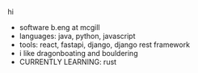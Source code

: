 hi
- software b.eng at mcgill
- languages: java, python, javascript
- tools: react, fastapi, django, django rest framework
- i like dragonboating and bouldering
- CURRENTLY LEARNING: rust

<!---
dyune/dyune is a ✨ special ✨ repository because its `README.md` (this file) appears on your GitHub profile.
You can click the Preview link to take a look at your changes.
--->
